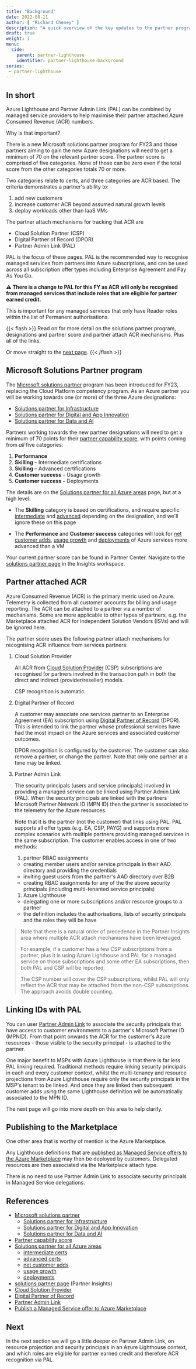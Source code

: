 ```yaml
---
title: "Background"
date: 2022-08-11
author: [ "Richard Cheney" ]
description: "A quick overview of the key updates to the partner program for FY23 and ACR based criteria within the partner score."
draft: true
weight: 1
menu:
  side:
    parent: partner-lighthouse
    identifier: partner-lighthouse-background
series:
 - partner-lighthouse
---
```


## In short

Azure Lighthouse and Partner Admin Link (PAL) can be combined by managed service providers to help maximise their partner attached Azure Consumed Revenue (ACR) numbers.

Why is that important?

There is a new Microsoft solutions partner program for FY23 and those partners aiming to gain the new Azure designations will need to get a minimum of 70 on the relevant partner score. The partner score is comprised of five categories. None of those can be zero even if the total score from the other categories totals 70 or more.

Two categories relate to certs, and three categories are ACR based. The criteria demonstrates a partner's ability to:

1. add new customers
1. increase customer ACR beyond assumed natural growth levels
1. deploy workloads other than IaaS VMs

The partner attach mechanisms for tracking that ACR are

* Cloud Solution Partner (CSP)
* Digital Partner of Record (DPOR)
* Partner Admin Link (PAL)

PAL is the focus of these pages. PAL is the recommended way to recognise managed services from partners into Azure subscriptions, and can be used across all subscription offer types including Enterprise Agreement and Pay As You Go.

**⚠️ There is a change to PAL for this FY as ACR will only be recognised from managed services that include roles that are eligible for partner earned credit.**

This is important for any managed services that only have Reader roles within the list of Permanent authorisations.

{{< flash >}}
Read on for more detail on the solutions partner program, designations and partner score and partner attach ACR mechanisms. Plus all of the links.

Or move straight to the [next page](../combining).
{{< /flash >}}

## Microsoft Solutions Partner program

The [Microsoft solutions partner](https://docs.microsoft.com/partner-center/introduction-to-pcs) program has been introduced for FY23, replacing the Cloud Platform competency program. As an Azure partner you will be working towards one (or more) of the three Azure designations:

* [Solutions partner for Infrastructure](https://partner.microsoft.com/training/assets/collection/solutions-partner-for-infrastructure-azure#/)
* [Solutions partner for Digital and App Innovation](https://partner.microsoft.com/training/assets/collection/solutions-partner-for-digital-and-app-innovation-azure#/)
* [Solutions partner for Data and AI](https://partner.microsoft.com/training/assets/collection/solutions-partner-for-data-and-ai-azure#/)

Partners working towards the new partner designations will need to get a minimum of 70 points for their [partner capability score](https://docs.microsoft.com/partner-center/partner-capability-score), with points coming from *all* five categories:

1. **Performance**
1. **Skilling** – Intermediate certifications
1. **Skilling** – Advanced certifications
1. **Customer success** – Usage growth
1. **Customer success** – Deployments

The details are on the [Solutions partner for all Azure areas](https://docs.microsoft.com/partner-center/solutions-partner-azure) page, but at a high level:

* The **Skilling** category is based on certifications, and require specific [intermediate](https://docs.microsoft.com/partner-center/solutions-partner-azure#intermediate-certifications) and [advanced](https://docs.microsoft.com/partner-center/solutions-partner-azure#advanced-certifications) depending on the designation, and we'll ignore these on this page

* The **Performance** and **Customer success** categories will look for [net customer adds](https://docs.microsoft.com/partner-center/solutions-partner-azure#net-customer-adds), [usage growth](https://docs.microsoft.com/partner-center/solutions-partner-azure#usage-growth) and [deployments](https://docs.microsoft.com/partner-center/solutions-partner-azure#deployments) of Azure services more advanced than a VM

Your current partner score can be found in Partner Center. Navigate to the [solutions partner page](https://partner.microsoft.com/dashboard/insights/mpninsights/solutionspartner?source=docs) in the Insights workspace.

## Partner attached ACR

Azure Consumed Revenue (ACR) is the primary metric used on Azure. Telemetry is collected from all customer accounts for billing and usage reporting. The ACR can be attached to a partner via a number of mechanisms. Some are more applicable to other types of partners, e.g. the Marketplace attached ACR for Independent Solution Vendors (ISVs) and will be ignored here.

The partner score uses the following partner attach mechanisms for recognising ACR influence from services partners:

1. Cloud Solution Provider

    All ACR from [Cloud Solution Provider](https://docs.microsoft.com/partner-center/csp-overview) (CSP) subscriptions are recognised for partners involved in the transaction path in both the direct and indirect (provider/reseller) models.

    CSP recognition is automatic.

1. Digital Partner of Record

    A customer may associate one services partner to an Enterprise Agreement (EA) subscription using [Digital Partner of Record](https://docs.microsoft.com/partner-center/link-partner-id-for-azure-performance-pal-dpor#link-to-a-partner-id-with-dpor) (DPOR). This is intended to link the partner whose professional services have had the most impact on the Azure services and associated customer outcomes.

    DPOR recognition is configured by the customer. The customer can also remove a partner, or change the partner. Note that only one partner at a time may be linked.

1. Partner Admin Link

    The security principals (users and service principals) involved in providing a managed service can be linked using Partner Admin Link (PAL). When the security principals are linked with the partners Microsoft Partner Network ID (MPN ID) then the partner is associated to the telemetry for the Azure resources.

    Note that it is the partner (not the customer) that links using PAL. PAL supports all offer types (e.g. EA, CSP, PAYG) and supports more complex scenarios with multiple partners providing managed services in the same subscription. The customer enables access in one of two methods:

    1. partner RBAC assignments

    * creating member users and/or service principals in their AAD directory and providing the credentials
    * inviting guest users from the partner's AAD directory over B2B
    * creating RBAC assignments for any of the the above security principals (including multi-tenanted service principals)

    1. Azure Lighthouse

    * delegating one or more subscriptions and/or resource groups to a partner
    * the definition includes the authorisations, lists of security principals and the roles they will be have

> Note that there is a natural order of precedence in the Partner Insights area where multiple ACR attach mechanisms have been leveraged.
>
> For example, if a customer has a few CSP subscriptions from a partner, plus it is using Azure Lighthouse and PAL for a managed service on those subscriptions and some other EA subscriptions, then both PAL and CSP will be reported.
>
> The CSP number will cover the CSP subscriptions, whilst PAL will only reflect the ACR that may be attached from the non-CSP subscriptions. The approach avoids double counting.

## Linking IDs with PAL

You can user [Partner Admin Link](https://aka.ms/partneradminlink) to associate the security principals that have access to customer environments to a partner's Microsoft Partner ID (MPNID). From that point onwards the ACR for the customer's Azure resources - those visible to the security principal - is attached to the partner.

One major benefit to MSPs with Azure Lighthouse is that there is far less PAL linking required. Traditional methods require linking security principals in each and every customer context, whilst the multi-tenancy and resource projections from Azure Lighthouse require only the security principals in the MSP's tenant to be linked. And once they are linked then subsequent customer adds using the same Lighthouse definition will be automatically associated to the MPN ID.

The next page will go into more depth on this area to help clarify.

## Publishing to the Marketplace

One other area that is worthy of mention is the Azure Marketplace.

Any Lighthouse definitions that are [published as Managed Service offers to the Azure Marketplace](https://docs.microsoft.com/azure/lighthouse/how-to/publish-managed-services-offers) may then be deployed by customers. Delegated resources are then associated via the Marketplace attach type.

There is no need to use Partner Admin Link to associate security principals in Managed Service delegations.

## References

* [Microsoft solutions partner](https://docs.microsoft.com/partner-center/introduction-to-pcs)
  * [Solutions partner for Infrastructure](https://partner.microsoft.com/training/assets/collection/solutions-partner-for-infrastructure-azure#/)
  * [Solutions partner for Digital and App Innovation](https://partner.microsoft.com/training/assets/collection/solutions-partner-for-digital-and-app-innovation-azure#/)
  * [Solutions partner for Data and AI](https://partner.microsoft.com/training/assets/collection/solutions-partner-for-data-and-ai-azure#/)
* [Partner capability score](https://docs.microsoft.com/partner-center/partner-capability-score)
* [Solutions partner for all Azure areas](https://docs.microsoft.com/partner-center/solutions-partner-azure)
  * [intermediate certs](https://docs.microsoft.com/partner-center/solutions-partner-azure#intermediate-certifications)
  * [advanced certs](https://docs.microsoft.com/partner-center/solutions-partner-azure#advanced-certifications)
  * [net customer adds](https://docs.microsoft.com/partner-center/solutions-partner-azure#net-customer-adds)
  * [usage growth](https://docs.microsoft.com/partner-center/solutions-partner-azure#usage-growth)
  * [deployments](https://docs.microsoft.com/partner-center/solutions-partner-azure#deployments)
* [solutions partner page](https://partner.microsoft.com/dashboard/insights/mpninsights/solutionspartner?source=docs) (Partner Insights)
* [Cloud Solution Provider](https://docs.microsoft.com/partner-center/csp-overview)
* [Digital Partner of Record](https://docs.microsoft.com/partner-center/link-partner-id-for-azure-performance-pal-dpor#link-to-a-partner-id-with-dpor)
* [Partner Admin Link](https://aka.ms/partneradminlink)
* [Publish a Managed Service offer to Azure Marketplace](https://docs.microsoft.com/azure/lighthouse/how-to/publish-managed-services-offers)

## Next

In the next section we will go a little deeper on Partner Admin Link, on resource projection and security principals in an Azure Lighthouse context, and which roles are eligible for partner earned credit and therefore ACR recognition via PAL.
